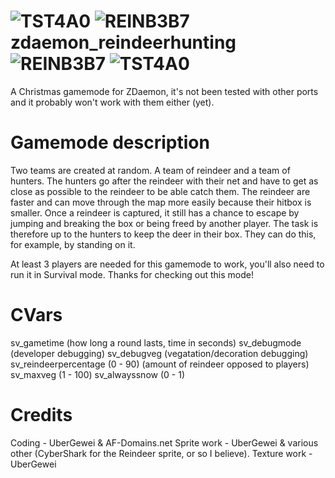 # ![TST4A0](https://github.com/UberGeweii/zdaemon_reindeerhunting/assets/83827407/72da59d8-988d-4bac-8fd0-308cf95d4942)  ![REINB3B7](https://github.com/UberGeweii/zdaemon_reindeerhunting/assets/83827407/ba2ef804-9a88-4c48-82ff-bc6fba1cf712) zdaemon_reindeerhunting ![REINB3B7](https://github.com/UberGeweii/zdaemon_reindeerhunting/assets/83827407/ba2ef804-9a88-4c48-82ff-bc6fba1cf712) ![TST4A0](https://github.com/UberGeweii/zdaemon_reindeerhunting/assets/83827407/72da59d8-988d-4bac-8fd0-308cf95d4942)
A Christmas gamemode for ZDaemon, it's not been tested with other ports and it probably won't work with them either (yet).

# Gamemode description
Two teams are created at random. A team of reindeer and a team of hunters. 
The hunters go after the reindeer with their net and have to get as close as possible to the reindeer to be able catch them.
The reindeer are faster and can move through the map more easily because their hitbox is smaller.
Once a reindeer is captured, it still has a chance to escape by jumping and breaking the box or being freed by another player. 
The task is therefore up to the hunters to keep the deer in their box. They can do this, for example, by standing on it.

At least 3 players are needed for this gamemode to work, you'll also need to run it in Survival mode.
Thanks for checking out this mode!

# CVars
sv_gametime (how long a round lasts, time in seconds)
sv_debugmode (developer debugging)
sv_debugveg (vegatation/decoration debugging)
sv_reindeerpercentage (0 - 90) (amount of reindeer opposed to players)
sv_maxveg (1 - 100)
sv_alwayssnow (0 - 1)

# Credits
Coding - UberGewei & AF-Domains.net
Sprite work - UberGewei & various other (CyberShark for the Reindeer sprite, or so I believe).
Texture work - UberGewei

